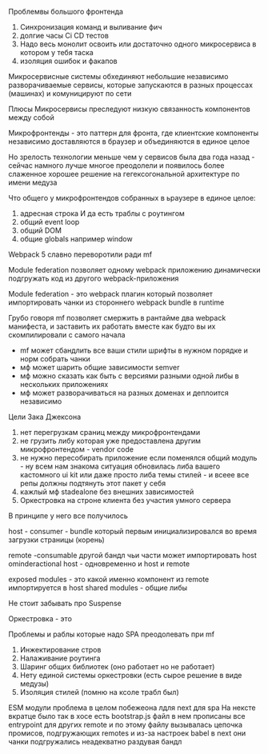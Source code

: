 Проблемвы большого фронтенда

1) Синхронизация команд и выливание фич
2) долгие часы Ci CD тестов
3) Надо весь монолит освоить или достаточно одного микросервиса в котором у тебя таска
4) изоляция ошибок и факапов

Микросервисные системы обхединяют небольшие независимо разворачиваемые сервисы, 
которые запускаются в разных процессах (машинах) и комуницируют по сети

Плюсы
Микросервисы преследуют низкую связанность компонентов между собой

Микрофронтенды - это паттерн для фронта, 
где клиентские компоненты независимо доставляются в браузер 
и объединяются в единое целое

Но зрелость технологии меньше чем у сервисов была два года назад - сейчас намного лучше
многое преодолели и появилось более слаженное хорошее решение на гегексогональной архитектуре 
по имени медуза

Что общего у микрофронтендов собранных в ьраузере в единое целое: 
1) адресная строка 
И да есть траблы с роутингом
2) общий event loop 
3) общий DOM
4) общие globals например window

Webpack 5 славно переворотили ради mf

Module federation позволяет одному webpack приложению 
динамически подгружать код из другого webpack-приложения

Module federation - это webpack плагин который позволяет импортировать чанки 
из стороннего webpack bundle в runtime

Грубо говоря mf позволяет смержить в рантайме два webpack манифеста, и заставить их работать вместе
как будто вы их скомпилировали с самого начала

- mf может сбандлить все ваши стили шрифты в нужном порядке и норм собрать чанки
- мф может шарить общие зависимости semver
- мф можно сказать как быть с версиями разными одной либы в нескольких приложениях
- мф может разворачиваться на разных доменах и деплоится независимо

Цели Зака Джексона

1) нет перегрузкам сраниц между микрофронтендами
2) не грузить либу которая уже предоставлена другим микрофронтендом - vendor code
3) не нужно пересобирать приложение если поменялся  общий модуль - ну всем нам знакома ситуация обновилась
либа вашего кастомного ui kit или даже просто либа темы стилей - и всеее все репы должны подтянуть этот пакет у себя
4) кажлый мф stadealone без внешних зависимостей
5) Оркестровка на строне клиента без участия умного сервера

В принципе у него все получилось

host - consumer - bundle который первым инициализировался во время загрузки страницы (корень)

remote -consumable  другой бандл чьи части может импортировать host
ominderactional host - одновременно и host и remote

exposed modules - это какой именно компонент из remote импортируется в host
shared modules - общие либы

Не стоит забывать про Suspense 

Оркестровка - это 

Проблемы и раблы которые надо SPA преодолевать при mf

1) Инжектирование стров
2) Налаживание роутинга
3) Шаринг общих библиотек (оно работает но не работает)
4) Нету единой системы оркестровки (есть сырое решение в виде медузы)
5) Изоляция стилей (помню на ксоле трабл был)

ESM модули проблема в целом побежеона лдля next для spa
На нексте вкратце было так
в хосе есть bootstrap.js файл в нем прописаны все entrypoint для других remote и по этому файлу
вызывалась цепочка промисов, подгружающих remotes и из-за настроек babel 
в next они чанки подгружались неадекватно раздувая бандл











